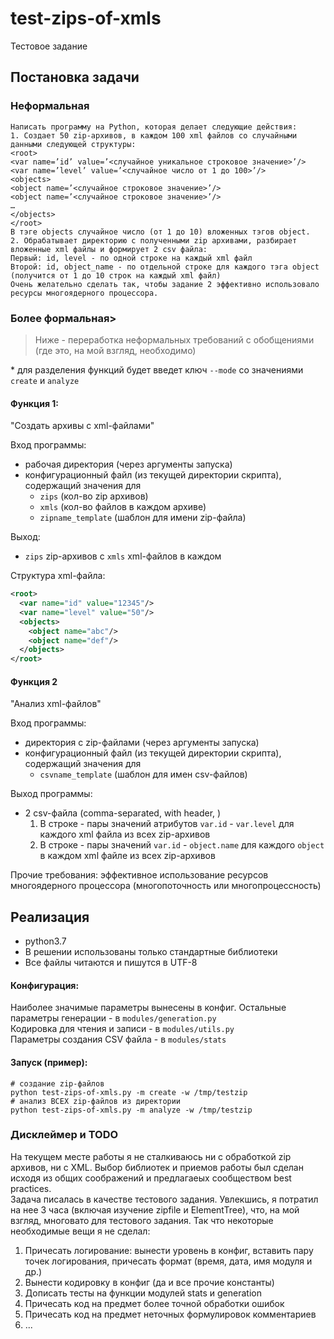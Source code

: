 # test-zips-of-xmls
Тестовое задание

## Постановка задачи

### Неформальная
```
Написать программу на Python, которая делает следующие действия:
1. Создает 50 zip-архивов, в каждом 100 xml файлов со случайными данными следующей структуры:
<root>
<var name=’id’ value=’<случайное уникальное строковое значение>’/>
<var name=’level’ value=’<случайное число от 1 до 100>’/>
<objects>
<object name=’<случайное строковое значение>’/>
<object name=’<случайное строковое значение>’/>
…
</objects>
</root>
В тэге objects случайное число (от 1 до 10) вложенных тэгов object.
2. Обрабатывает директорию с полученными zip архивами, разбирает вложенные xml файлы и формирует 2 csv файла:
Первый: id, level - по одной строке на каждый xml файл
Второй: id, object_name - по отдельной строке для каждого тэга object (получится от 1 до 10 строк на каждый xml файл)
Очень желательно сделать так, чтобы задание 2 эффективно использовало ресурсы многоядерного процессора.
```

### Более формальная>
> Ниже - переработка неформальных требований с обобщениями (где это, на мой взгляд, необходимо)

\* для разделения функций будет введет ключ `--mode` со значениями `create` и `analyze`

#### Функция 1:
"Создать архивы с xml-файлами"

Вход программы:
- рабочая директория (через аргументы запуска)
- конфигурационный файл (из текущей директории скрипта), содержащий значения для 
  - `zips` (кол-во zip архивов)
  - `xmls` (кол-во файлов в каждом архиве)
  - `zipname_template` (шаблон для имени zip-файла)

Выход:
- `zips` zip-архивов с `xmls` xml-файлов в каждом

Структура xml-файла:
```xml
<root>
  <var name="id" value="12345"/>
  <var name="level" value="50"/>
  <objects>
    <object name="abc"/>
    <object name="def"/>
  </objects>
</root>
```

#### Функция 2
"Анализ xml-файлов"

Вход программы:
- директория с zip-файлами (через аргументы запуска)
- конфигурационный файл (из текущей директории скрипта), содержащий значения для 
  - `csvname_template` (шаблон для имен csv-файлов)

Выход программы:
- 2 csv-файла (comma-separated, with header, )
  1. В строке - пары значений атрибутов `var.id` - `var.level` для каждого xml файла из всех zip-архивов
  2. В строке - пары значений  `var.id` - `object.name` для каждого `object` в каждом xml файле из всех zip-архивов
  
Прочие требования: эффективное использование ресурсов многоядерного процессора (многопоточность или многопроцессность)


## Реализация
- python3.7
- В решении использованы только стандартные библиотеки
- Все файлы читаются и пишутся в UTF-8

#### Конфигурация:<br>
Наиболее значимые параметры вынесены в конфиг. Остальные параметры генерации - в `modules/generation.py`<br>
Кодировка для чтения и записи - в `modules/utils.py`<br>
Параметры создания CSV файла - в `modules/stats`

#### Запуск (пример):
```shell
# создание zip-файлов
python test-zips-of-xmls.py -m create -w /tmp/testzip
# анализ ВСЕХ zip-файлов из директории
python test-zips-of-xmls.py -m analyze -w /tmp/testzip 
```

### Дисклеймер и TODO
На текущем месте работы я не сталкиваюсь ни с обработкой zip архивов, ни с XML. Выбор библиотек и приемов работы был сделан исходя из общих соображений и предлагаеых сообществом best practices. <br>
Задача писалась в качестве тестового задания. Увлекшись, я потратил на нее 3 часа (включая изучение zipfile и ElementTree), что, на мой взгляд, многовато для тестового задания. Так что некоторые необходимые вещи я не сделал:
1. Причесать логирование: вынести уровень в конфиг, вставить пару точек логирования, причесать формат (время, дата, имя модуля и др.)
2. Вынести кодировку в конфиг (да и все прочие константы)
3. Дописать тесты на функции модулей stats и generation
4. Причесать код на предмет более точной обработки ошибок
5. Причесать код на предмет неточных формулировок комментариев 
6. ...
